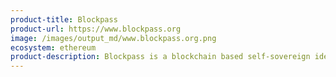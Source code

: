 ```yaml
---
product-title: Blockpass
product-url: https://www.blockpass.org
image: /images/output_md/www.blockpass.org.png
ecosystem: ethereum
product-description: Blockpass is a blockchain based self-sovereign identity protocol for the connected world. Blockpass offers shared regulatory compliance services for humans, companies, objects and devices.
---
```


